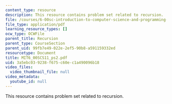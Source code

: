 ```yaml
---
content_type: resource
description: This resource contains problem set related to recursion.
file: /courses/6-00sc-introduction-to-computer-science-and-programming-spring-2011/3a5ebc039238f675c60ec1a490096b18_MIT6_00SCS11_ps2.pdf
file_type: application/pdf
learning_resource_types: []
ocw_type: OCWFile
parent_title: Recursion
parent_type: CourseSection
parent_uid: 99fb7e49-022e-2ef5-90b8-a591159332ed
resourcetype: Document
title: MIT6_00SCS11_ps2.pdf
uid: 3a5ebc03-9238-f675-c60e-c1a490096b18
video_files:
  video_thumbnail_file: null
video_metadata:
  youtube_id: null
---
```

This resource contains problem set related to recursion.

